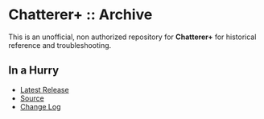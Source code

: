# Chatterer+ :: Archive

This is an unofficial, non authorized repository for **Chatterer+** for historical reference and troubleshooting.


## In a Hurry

* [Latest Release](https://github.com/net-lisias-ksph/ChattererPlus/releases)
* [Source](https://github.com/net-lisias-ksph/ChattererPlus)
* [Change Log](./CHANGE_LOG.md)
